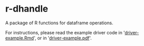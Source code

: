 # r-dhandle
A package of R functions for dataframe operations.

For instructions, please read the example driver code in '[driver-example.Rmd](driver-example.Rmd)', or in '[driver-example.pdf](driver-example.pdf)'.

